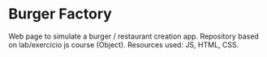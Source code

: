 # Burger Factory
 Web page to simulate a burger / restaurant creation app. Repository based on lab/exercicio js course (Object). Resources used: JS, HTML, CSS.
